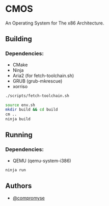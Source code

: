 # CMOS

An Operating System for The x86 Architecture.

## Building

### Dependencies:

- CMake
- Ninja
- Aria2 (for fetch-toolchain.sh)
- GRUB (grub-mkrescue)
- xorriso

```sh
./scripts/fetch-toolchain.sh

source env.sh
mkdir build && cd build
cm ..
ninja build
```

## Running

### Dependencies:

- QEMU (qemu-system-i386)

```sh
ninja run
```

## Authors

- [@compromyse](https://www.github.com/compromyse)
